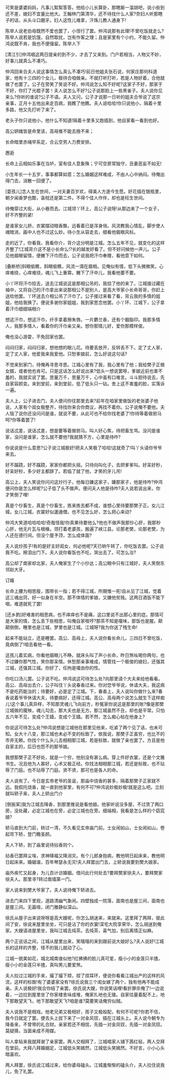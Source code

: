 <!-- { "loadSidebar": true } -->
可笑是婆婆妈妈，凡事儿絮絮答答。他给小儿长算卦，那瞎厮一溜胡吧，说小些到还不差，媳妇不宜量比他大。王翰林门第清华，还不待找什么人家?奈妇人听那瞎子的话，从头斗口磨牙。妇人这性儿难拿，汗珠儿教人通身下!

陈举人说老伯母既然不爱也罢了，小侄行了罢。仲鸿说那有此理!不曾吃饭就走么?陈举人说若是饥饿，自然取扰，岂有作客之理；且是家里有个小约，不能久留。仲鸿说既不肯，我也不便强留。陈举人下

[清江引]仲鸿唱这两日提亲的到不少，才去了又来到。门户若相当，人物又不妙，好事儿就真么不凑巧。

仲鸿回来合夫人说这事情怎么真么不凑巧!前日他姐夫张石说，何家庄那何科道家，他有十三四的个女儿，极待合咱做亲。不就打听打听，若是人物好着，合他就做了也罢了。公子在旁笑了笑说不好。仲鸿说怎么知不好呢?这家子不好，那家于不好，你打了光棍子罢！夫人说怎么不好?公子说那脸上一些黑雀子。夫人说你见来么?你听的谁说?公子不语。夫人又问，公子才说那一日听的姐夫合爷说了这宗亲事，正月十五他出来走百病，我瞧了他瞧。夫人说哈哈!你只说他小，隔着十里多路，他又先打听了来了。

老头子你只说他小，他什么不知道!隔着十里多又跑插到，他自家看一看到也好。

高公妍媸皆是命里该，高母推不能去挽不来；

长命暗里赤绳早系定，合云空劳人力费安排。

邂逅

长命上云相如乐事在当垆，室有佳人意象殊；宁可空房常独守，丑妻恶妄不如无!

小生年长一十五岁，事事都算如意；怎么婚姻这样难成，不由人心中纳闷。待俺出得门去，消散一回便了。

[耍孩儿]念人生在世间，一对夫妻百岁欢，得美人方遂今生愿。好花插在银瓶里，朝夕闻香梦也酣，衾枕还是第二件。不得个佳人作伴，却也是枉生世间。

待俺穿过大街，从小巷而去。江城领丫环上，高公子说呀!从那边来了一个女子，好不齐整的紧!

是谁家女儿娇，衣裳摆动暗香飘，远看着已是浑身俏。风流教我心情乱，脚步使人魂暗消，画中人也不过这么妙。待小生从容走去，细看他眉眼风标。

走的近了，你看我，我看你介，背介这分明是江城。怎么五年不见，就变化的这样齐整了!江城背介这不是小长命么!?长的越发好看了。但不好问候他一声儿。公子见他眉眼留情，便撇下汗巾而去，公子说我把汗巾奉赠，看他意下如何。

[叠断桥]斜眼偷瞧，斜眼偷瞧，风流一滴在眉梢。见俺似有情，低下头微微笑。心痒难挠，心痒难挠，魂儿飞上重霄。撇下了汗中儿，我看他要不要。

小丫环将汗巾拾去，送去江城说这是那相公吊的，我拾了他的来了。江城接过藏在袖中，又将自己的汗巾拿出来说那相公不是别人，是高大爷家小长命哥哥，你赶上送给他罢。丫环送去介相公吊了汗巾了。公子接过来看了看，背云我的多情的姐姐，他给我换了。便说多谢你家姐姐，我到家思念他罢。小丫环、江城下，公子拿着汗巾细细端相介

想这汗巾，想这汗巾，纤手拿着擦朱唇。一片麝兰香，还有个胭脂印。我那多情人，我那多情人，看着你的汗巾亲又亲。想你那情儿好，爱你那模样俊。

俺也没心游耍，不免回家也罢。

闷闷归家，闷闷归家，想他想的眼儿花。待要丢放开，反转丢不下。定了丈人家，定了丈人家，他爱我来我爱他。只愁爹娘前，怎么好说这句话?

不觉来到家门，待俺再寻思寻思。江城心里有了我，我心里有了他；我给樊子正做女婿，或者他也肯可。只是这话怎么好说出来?低头一想说罢呀，爹娘近前也害不羞的，我就实说了罢。思量万千，思量万千，心中虽有口难言。斗斗胆待说去，先自家容颜变。来到堂前，来到堂前，低了低头只一钻。舍上这不害羞的脸，实落诉一遍。

夫人上，公子进去门，夫人便问你往那里去来?前年在咱家里做饭的老张婆子他说，人家有个闺女极整齐，待找你来合你商议，再找不着你。公子说俺不要他。夫人恼了说你还没问问是谁，就说不要，从此可也不给你找老婆了!你待等着做驸马呵?你等着罢了!

说话忒差，说话忒差，想是要等着做驸马。叫人好心焦，待把畜生骂。没问是谁家，没问是谁家，怎么就不要他?我就猜不方，心里是待咋?

你说说是什么意思?公子说江城极好!把夫人笑极了哈哈!这就奇了!叫丫头请你爷爷来去。

好不蹊跷，好不蹊跷，家家你都把头摇。只待向叫化子，去把爹爹叫。好呆好秒，好呆好秒，多少好主都辞了。若临了就了他，才笑的牙儿吊!

高公上，夫人笑说你问问这炒行子，他每日嫌这家子，嫌那家子，他是待咋?仲鸿便问你是怎么样呢?公子低了头不做声。便问夫人他是待咋?夫人说若说出来，你才笑倒了哩!

真是个仯畜生，真是个仯畜生，拣来拣去都不成，谁想心里待要那樊子正。女儿江城，女儿江城，衣裳好似邋遢僧。也不见怎么好，怎么把心来动?

仲鸿大笑道哈哈哈哈!奇哉怪哉!你真果待要他么?他也不做声我那仯心肝，我那秒心肝，他无片瓦与根椽。领打着老婆孩，搬遍了峡江县。论那老樊，论那老樊，为人还在德行间。但没个屋予顶，怎么成体面?

夫人说炒孩子!有的是好主好闺女，何必他呢?天已晌午转了，你吃饭去罢。公子说我不吃。擦泪出门下。夫人说你看饭也不吃，哭出去了。可怎么治?

高公却了南家却北家，夫人俺家生了个小仯达；高公眼中只有江城好，夫人笑倒东邻赵大牙。

订婚

长命上腰为相思瘦，围带长一指；若不得江城，所期惟一死!自从见了江城，觉着这三魂出窍，好一似身在半空。那不体情的爹娘，又嫌他贫贱。这两日酒饭不能下咽，难道就死了罢!

[还乡韵]好难害的相思病，也不痒痒也不是痛，这口里说不出那心里的症。那情可是大家的情，怎么丢下些相思，叫俺自家啀哼?那茶不知是嗄味，那饭也是腥。颠颠倒倒，睡里也是江城，梦里也是江城。江城呀?我为你送了残生命!

起来不能站立，还是睡罢。高公、高母上，夫人说你看长命儿，三四日不曾吃饭，竟病倒了!咱去看他一看。

这孩儿着实病，你看他眉眼儿不睁。就床头叫了声小长命，昨日煞吆喝你两句，也不过嫌你那气性，笑你那呆情。休愁那亲事难成，情管找一个极俊的媳妇，还强其江城，还强其江城。你好了，任拘是嗄由你的性。

你吃口汤儿罢。公子说不吃。仲鸿说这可待怎么处?向那里请个大夫来给他看看。高公、高母出去介，公子叫住丫头说春香过来。你对您爷爷说，休请大夫，我这病不是吃药能治的；待要好，必是定了江城。下，春香上，夫人说叫你做什么来?春香说着爷爷休请大夫，待要病好，还得江城。高公、高母两个说怎么就生下这样痴儿!这个事儿真异样，不知那灵魂儿飞向前方，秒冤家你说这是那里的账?像是那樊江城做的魇殃，魂儿勾去，那大夫也是无方。那江城虽然不丑，却也是平常。只怕五六年不见，变成个王嫱，变成个王嫱。若不然，怎么痴心帖在他身上?

你说这可待怎么处?仲鸿说想是江城他在那里见他来，吃紧了两个见了话，也未可知。女大十八变，那江城也未必不变的标致了。依我说，那樊子正虽穷，也比不的市井无赖。你找个什么头儿去相相那江城，若是标致，就做了亲也罢了。方且是他自家主的，后日也怨不的那爷娘。

我想那樊子正不好处，就是一个穷，他别没有甚么病。穿上件好衣裳，还是个文雅书生。况且他为人甚好，心术又极正经。你找法相相那江城，若还是标致，也不玷辱了门庭。也不玷辱了门庭。贤不贤，那可也是各人的命。

夫人说有了。今日是玄帝老爷的圣诞，那庙中烧香的甚多，隔着那樊子正家就不远。我假托烧香，就一直到他家里，有何不可?仲鸿说妙极妙极!就是这么吧。立刻就叫轿子来，夫人上轿出门介

[倒扳桨]我为江城去降香，到那里推说是看他娘。他家听说没多屋，不过赁了两口房，没处藏，必定江城也在旁，必定江城也在旁。细端相，我看是怎么样的个窈窕娘?

轿马直到大门前，转过一湾，不久看见玄帝庙门前。士女闹如山，士女闹如山，卷起帘下轿，登门瞻圣颜。

夫人下轿，到了庙里说待拈香则个。

拈香已罢拜尘埃，求神降福又降消灾。有个儿郎身抱病，教他明日起床来，教他明日起床来。婚姻谐，百年琴瑟永无灾!夫人拜罢出门去，上轿说我要到樊大娘家。

庙外疾忙又起身，为儿百计访婚姻。借问此行何处去?要拜樊家徐夫人，要拜樊家徐夫人。那里寻?转过南墙第一门。

家人说来到樊大爷家了。夫人说待俺下轿进去。

进去门来四下里观，道路清幽气象闲。四壁独成一院落，面南也是屋三间，面南也是屋三间。无嚣喧，闭门雅静似深山。

徐氏从屋子出来说呀呀是高大嫂呢，你怎么胡迷来，来就来。这里拜了两拜，彼此间了安，徐说来屋里坐坐，可只是沾了你的衣裳!深宅大院享荣华，怎么胡迷到俺家。大嫂请进屋里坐，我叫江城去炖茶。去炖茶，喜气加，别后离情正似麻。

两个正说话之间，江城从屋里出来，笑嘻嘻的来到跟前说大娘好么?夫人说好!江城长的这样的齐整，怪不的我儿就动了心。

江城一貌美如花，城北城南谁似他?红拂拂的脸儿真可爱，瘦小小的金莲只半揸，瘦小小的金莲只半揸，真叫男儿要爱煞。

夫人拉过江城的手来，撮了撮下颏，捏了捏耳环，便说你看看江城出产的这样的风流，这样的标致!有了婆婆家没有?徐氏说我三个闺女嫁了两个，独有他再不能成亲。夫人说极好!我合你结了亲罢。徐氏说大嫂，你说笑话哩!看折罪杀俺了!一边说着，一边拉到屋里坐了你家楼舍垛成堆，俺家扎地也无锥。自家估量着配不上，地下那敢望天飞，地下那敢望天飞?咱是谁?莫要笑话俺穷似贼。

夫人说我不是相戏。他老兄弟又极相好，孩子又极般配，有何不可呢?你若不信，我今日就定了罢。便去头上拔下来了一对金风钗，插在江城头上。夫人说今朝专为降香来，不曾带的礼合财。亲家若还不相信，先插一对金凤钗，先插一对金凤钗。莫疑猜，当面亲成不用媒。

叫人拿毡来我就拜谢了亲家罢。两人交相拜了，江城唱家人铺下茜红毡，两人交拜在堂前。大拜八拜婚姻定，江城低头笑嫣然，江城低头笑嫣然。不好言，小小心头暗喜欢。

两人拜罢，徐氏说江城过来，给你婆母磕头。江城羞惭惭的磕头介，夫人拉住说我儿，免了礼罢。

